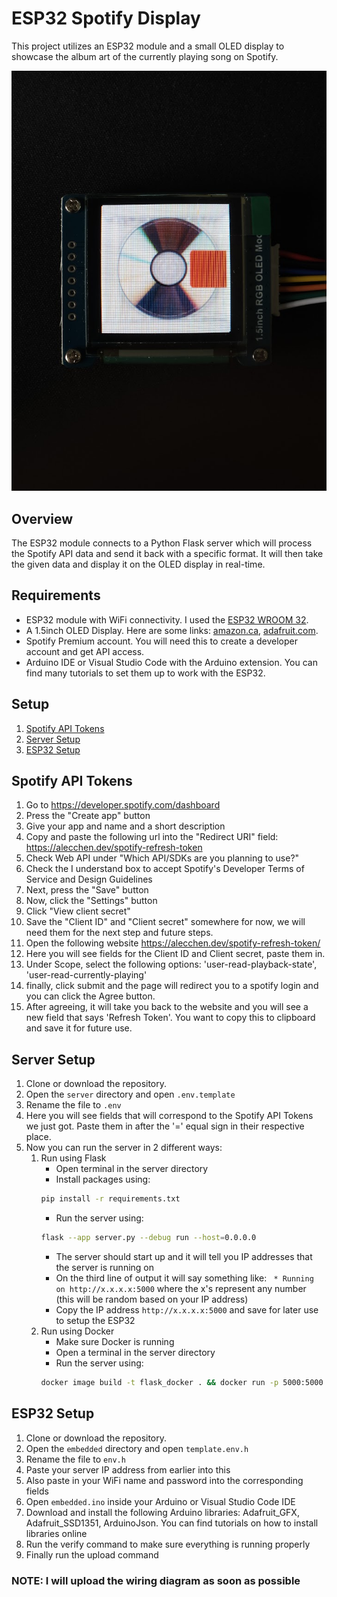 # ESP32 Spotify Display


This project utilizes an ESP32 module and a small OLED display to showcase the album art of the currently playing song on Spotify.

<img src="readme-images/demo.png"/>


## Overview

The ESP32 module connects to a Python Flask server which will process the Spotify API data and send it back with a specific format. It will then take the given data and display it on the OLED display in real-time. 


## Requirements
- ESP32 module with WiFi connectivity. I used the [ESP32 WROOM 32](https://www.amazon.ca/ESP-WROOM-32-NodeMCU-Development-Bluetooth-Microcontroller/dp/B0C9VSYS4N).
- A 1.5inch OLED Display. Here are some links: [amazon.ca](https://www.amazon.ca/1-5inch-RGB-OLED-Module-Interface/dp/B07V579YK2), [adafruit.com](https://www.adafruit.com/product/1431).
- Spotify Premium account. You will need this to create a developer account and get API access.
- Arduino IDE or Visual Studio Code with the Arduino extension. You can find many tutorials to set them up to work with the ESP32.


## Setup
1. [Spotify API Tokens](#spotify-api-tokens)
1. [Server Setup](#server-setup)
1. [ESP32 Setup](#esp32-setup)


## Spotify API Tokens
1. Go to https://developer.spotify.com/dashboard
1. Press the "Create app" button
1. Give your app and name and a short description
1. Copy and paste the following url into the "Redirect URI" field: https://alecchen.dev/spotify-refresh-token
1. Check Web API under "Which API/SDKs are you planning to use?"
1. Check the I understand box to accept Spotify's Developer Terms of Service and Design Guidelines
1. Next, press the "Save" button
1. Now, click the "Settings" button
1. Click "View client secret"
1. Save the "Client ID" and "Client secret" somewhere for now, we will need them for the next step and future steps.
1. Open the following website https://alecchen.dev/spotify-refresh-token/
1. Here you will see fields for the Client ID and Client secret, paste them in.
1. Under Scope, select the following options: 'user-read-playback-state', 'user-read-currently-playing'
1. finally, click submit and the page will redirect you to a spotify login and you can click the Agree button.
1. After agreeing, it will take you back to the website and you will see a new field that says 'Refresh Token'. You want to copy this to clipboard and save it for future use.


## Server Setup
1. Clone or download the repository.
1. Open the `server` directory and open `.env.template`
1. Rename the file to `.env`
1. Here you will see fields that will correspond to the Spotify API Tokens we just got. Paste them in after the '=' equal sign in their respective place.
1. Now you can run the server in 2 different ways:
    1. Run using Flask
        - Open terminal in the server directory
        - Install packages using:
        ```bash
        pip install -r requirements.txt
        ```
        - Run the server using:
        ```bash
        flask --app server.py --debug run --host=0.0.0.0
        ```
        - The server should start up and it will tell you IP addresses that the server is running on
        - On the third line of output it will say something like: ` * Running on http://x.x.x.x:5000` where the x's represent any number (this will be random based on your IP address)
        - Copy the IP address `http://x.x.x.x:5000` and save for later use to setup the ESP32
    1. Run using Docker
        - Make sure Docker is running
        - Open a terminal in the server directory
        - Run the server using:
        ```bash
        docker image build -t flask_docker . && docker run -p 5000:5000 -d flask_docker
        ```

## ESP32 Setup

1. Clone or download the repository.
1. Open the `embedded` directory and open `template.env.h`
1. Rename the file to `env.h`
1. Paste your server IP address from earlier into this
1. Also paste in your WiFi name and password into the corresponding fields
1. Open `embedded.ino` inside your Arduino or Visual Studio Code IDE
1. Download and install the following Arduino libraries: Adafruit_GFX, Adafruit_SSD1351, ArduinoJson. You can find tutorials on how to install libraries online
1. Run the verify command to make sure everything is running properly
1. Finally run the upload command

### NOTE: I will upload the wiring diagram as soon as possible
